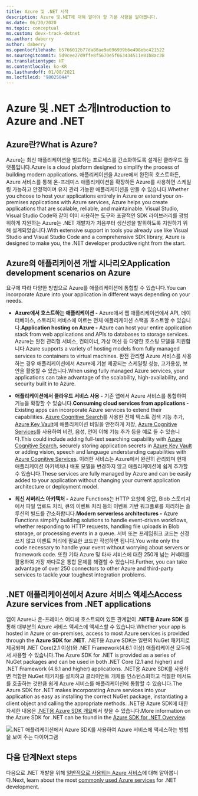```yaml
---
title: Azure 및 .NET 시작
description: Azure 및.NET에 대해 알아야 할 기본 사항을 알아봅니다.
ms.date: 06/20/2020
ms.topic: conceptual
ms.custom: devx-track-dotnet
ms.author: daberry
author: daberry
ms.openlocfilehash: b5766012b77da88ae9a696939b6e498ebc421522
ms.sourcegitcommit: 5d9cee27d9ffe8f5670e5f663434511e81b8ac38
ms.translationtype: HT
ms.contentlocale: ko-KR
ms.lasthandoff: 01/08/2021
ms.locfileid: "98025044"
---
```

# <a name="introduction-to-azure-and-net"></a><span data-ttu-id="2ad62-103">Azure 및 .NET 소개</span><span class="sxs-lookup"><span data-stu-id="2ad62-103">Introduction to Azure and .NET</span></span>

## <a name="what-is-azure"></a><span data-ttu-id="2ad62-104">Azure란?</span><span class="sxs-lookup"><span data-stu-id="2ad62-104">What is Azure?</span></span>

<span data-ttu-id="2ad62-105">Azure는 최신 애플리케이션을 빌드하는 프로세스를 간소화하도록 설계된 클라우드 플랫폼입니다.</span><span class="sxs-lookup"><span data-stu-id="2ad62-105">Azure is a cloud platform designed to simplify the process of building modern applications.</span></span>  <span data-ttu-id="2ad62-106">애플리케이션을 Azure에서 완전히 호스트하든, Azure 서비스를 통해 온-프레미스 애플리케이션을 확장하든 Azure를 사용하면 스케일링 가능하고 안정적이며 유지 관리 가능한 애플리케이션을 만들 수 있습니다.</span><span class="sxs-lookup"><span data-stu-id="2ad62-106">Whether you choose to host your applications entirely in Azure or extend your on-premises applications with Azure services, Azure helps you create applications that are scalable, reliable, and maintainable.</span></span>  <span data-ttu-id="2ad62-107">Visual Studio, Visual Studio Code와 같이 이미 사용하는 도구와 포괄적인 SDK 라이브러리를 광범위하게 지원하는 Azure는 .NET 개발자가 처음부터 생산성을 발휘하도록 지원하기 위해 설계되었습니다.</span><span class="sxs-lookup"><span data-stu-id="2ad62-107">With extensive support in tools you already use like Visual Studio and Visual Studio Code and a comprehensive SDK library, Azure is designed to make you, the .NET developer productive right from the start.</span></span>

## <a name="application-development-scenarios-on-azure"></a><span data-ttu-id="2ad62-108">Azure의 애플리케이션 개발 시나리오</span><span class="sxs-lookup"><span data-stu-id="2ad62-108">Application development scenarios on Azure</span></span>

<span data-ttu-id="2ad62-109">요구에 따라 다양한 방법으로 Azure를 애플리케이션에 통합할 수 있습니다.</span><span class="sxs-lookup"><span data-stu-id="2ad62-109">You can incorporate Azure into your application in different ways depending on your needs.</span></span>

- <span data-ttu-id="2ad62-110">**Azure에서 호스트하는 애플리케이션 -** Azure에서 웹 애플리케이션에서 API, 데이터베이스, 스토리지 서비스에 이르는 전체 애플리케이션 스택을 호스트할 수 있습니다.</span><span class="sxs-lookup"><span data-stu-id="2ad62-110">**Application hosting on Azure -** Azure can host your entire application stack from web applications and APIs to databases to storage services.</span></span> <span data-ttu-id="2ad62-111">Azure는 완전 관리형 서비스, 컨테이너, 가상 머신 등 다양한 호스팅 모델을 지원합니다.</span><span class="sxs-lookup"><span data-stu-id="2ad62-111">Azure supports a variety of hosting models from fully managed services to containers to virtual machines.</span></span> <span data-ttu-id="2ad62-112">완전 관리형 Azure 서비스를 사용하는 경우 애플리케이션에서 Azure에 기본 제공되는 스케일링 성능, 고가용성, 보안을 활용할 수 있습니다.</span><span class="sxs-lookup"><span data-stu-id="2ad62-112">When using fully managed Azure services, your applications can take advantage of the scalability, high-availability, and security built in to Azure.</span></span>

- <span data-ttu-id="2ad62-113">**애플리케이션에서 클라우드 서비스 사용 -** 기존 앱에서 Azure 서비스를 통합하여 기능을 확장할 수 있습니다.</span><span class="sxs-lookup"><span data-stu-id="2ad62-113">**Consuming cloud services from applications -** Existing apps can incorporate Azure services to extend their capabilities.</span></span>  <span data-ttu-id="2ad62-114">[Azure Cognitive Search](/azure/search/search-what-is-azure-search)를 사용한 전체 텍스트 검색 기능 추가, [Azure Key Vault](/azure/key-vault/)에 애플리케이션 비밀을 안전하게 저장, [Azure Cognitive Services](/azure/cognitive-services/)를 사용하여 비전, 음성, 언어 이해 기능 추가 등을 예로 들 수 있습니다.</span><span class="sxs-lookup"><span data-stu-id="2ad62-114">This could include adding full-text searching capability with [Azure Cognitive Search](/azure/search/search-what-is-azure-search), securely storing application secrets in [Azure Key Vault](/azure/key-vault/) or adding vision, speech and language understanding capabilities with [Azure Cognitive Services](/azure/cognitive-services/).</span></span>  <span data-ttu-id="2ad62-115">이러한 서비스는 Azure에서 완전히 관리되며 현재 애플리케이션 아키텍처나 배포 모델을 변경하지 않고 애플리케이션에 쉽게 추가할 수 있습니다.</span><span class="sxs-lookup"><span data-stu-id="2ad62-115">These services are fully managed by Azure and can be easily added to your application without changing your current application architecture or deployment model.</span></span>

- <span data-ttu-id="2ad62-116">**최신 서버리스 아키텍처 -** Azure Functions는 HTTP 요청에 응답, Blob 스토리지에서 파일 업로드 처리, 큐의 이벤트 처리 등의 이벤트 기반 워크플로를 처리하는 솔루션의 빌드를 간소화합니다.</span><span class="sxs-lookup"><span data-stu-id="2ad62-116">**Modern serverless architectures -** Azure Functions simplify building solutions to handle event-driven workflows, whether responding to HTTP requests, handling file uploads in Blob storage, or processing events in a queue.</span></span>  <span data-ttu-id="2ad62-117">서버 또는 프레임워크 코드는 신경 쓰지 않고 이벤트 처리에 필요한 코드만 작성하면 됩니다.</span><span class="sxs-lookup"><span data-stu-id="2ad62-117">You write only the code necessary to handle your event without worrying about servers or framework code.</span></span>  <span data-ttu-id="2ad62-118">또한 기타 Azure 및 타사 서비스에 대한 250개 넘는 커넥터를 활용하여 가장 까다로운 통합 문제를 해결할 수 있습니다.</span><span class="sxs-lookup"><span data-stu-id="2ad62-118">Further, you can take advantage of over 250 connectors to other Azure and third-party services to tackle your toughest integration problems.</span></span>

## <a name="access-azure-services-from-net-applications"></a><span data-ttu-id="2ad62-119">.NET 애플리케이션에서 Azure 서비스 액세스</span><span class="sxs-lookup"><span data-stu-id="2ad62-119">Access Azure services from .NET applications</span></span>

<span data-ttu-id="2ad62-120">앱이 Azure나 온-프레미스 어디에 호스트되어 있든 관계없이 **.NET용 Azure SDK** 를 통해 대부분의 Azure 서비스 액세스에 액세스할 수 있습니다.</span><span class="sxs-lookup"><span data-stu-id="2ad62-120">Whether your app is hosted in Azure or on-premises, access to most Azure services is provided through the **Azure SDK for .NET**.</span></span>  <span data-ttu-id="2ad62-121">.NET용 Azure SDK는 일련의 NuGet 패키지로 제공되며 .NET Core(2.1 이상)와 .NET Framework(4.6.1 이상) 애플리케이션 모두에서 사용할 수 있습니다.</span><span class="sxs-lookup"><span data-stu-id="2ad62-121">The Azure SDK for .NET is provided as a series of NuGet packages and can be used in both .NET Core (2.1 and higher) and .NET Framework (4.6.1 and higher) applications.</span></span> <span data-ttu-id="2ad62-122">.NET용 Azure SDK를 사용하면 적합한 NuGet 패키지를 설치하고 클라이언트 개체를 인스턴스화하고 적절한 메서드를 호출하는 것만큼 쉽게 Azure 서비스를 애플리케이션에 통합할 수 있습니다.</span><span class="sxs-lookup"><span data-stu-id="2ad62-122">The Azure SDK for .NET makes incorporating Azure services into your application as easy as installing the correct NuGet package, instantiating a client object and calling the appropriate methods.</span></span> <span data-ttu-id="2ad62-123">.NET용 Azure SDK에 대한 자세한 내용은 [.NET용 Azure SDK 개요](./sdk/azure-sdk-for-dotnet.md)에서 찾을 수 있습니다.</span><span class="sxs-lookup"><span data-stu-id="2ad62-123">More information on the Azure SDK for .NET can be found in the [Azure SDK for .NET Overview](./sdk/azure-sdk-for-dotnet.md).</span></span>

![.NET 애플리케이션에서 Azure SDK를 사용하여 Azure 서비스에 액세스하는 방법을 보여 주는 다이어그램](./media/azure-sdk-for-dotnet-overview.png)

## <a name="next-steps"></a><span data-ttu-id="2ad62-125">다음 단계</span><span class="sxs-lookup"><span data-stu-id="2ad62-125">Next steps</span></span>

<span data-ttu-id="2ad62-126">다음으로 .NET 개발을 위해 [일반적으로 사용되는 Azure 서비스](./key-azure-services.md)에 대해 알아봅니다.</span><span class="sxs-lookup"><span data-stu-id="2ad62-126">Next, learn about the most [commonly used Azure services](./key-azure-services.md) for .NET development.</span></span>
